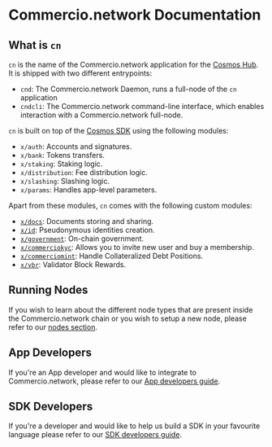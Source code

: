 # Commercio.network Documentation



## What is `cn`
`cn` is the name of the Commercio.network application for the [Cosmos Hub](https://hub.cosmos.network/). It is shipped
with two different entrypoints: 

* `cnd`: The Commercio.network Daemon, runs a full-node of the `cn` application
* `cndcli`: The Commercio.network command-line interface, which enables interaction with a Commercio.network full-node.

`cn` is built on top of the [Cosmos SDK](https://github.com/cosmos/cosmos-sdk) using the following modules:

* `x/auth`: Accounts and signatures.
* `x/bank`: Tokens transfers.
* `x/staking`: Staking logic.
* `x/distribution`: Fee distribution logic.
* `x/slashing`: Slashing logic.
* `x/params`: Handles app-level parameters.

Apart from these modules, `cn` comes with the following custom modules: 

* [`x/docs`](x/docs/README.md): Documents storing and sharing. 
* [`x/id`](x/id/README.md): Pseudonymous identities creation.
* [`x/government`](x/government/README.md): On-chain government. 
* [`x/commerciokyc`](x/commerciokyc/README.md): Allows you to invite new user and buy a membership. 
* [`x/commerciomint`](x/commerciomint/README.md): Handle Collateralized Debt Positions. 
* [`x/vbr`](x/vbr/README.md): Validator Block Rewards. 


## Running Nodes
If you wish to learn about the different node types that are present inside the Commercio.network chain or you 
wish to setup a new node, please refer to our [nodes section](nodes/README.md).  

## App Developers
If you're an App  developer and would like to integrate to Commercio.network, please refer to our 
[App developers guide](app_developers/README.md). 


## SDK Developers
If you're a developer and would like to help us build a SDK in your favourite language please refer to our 
[SDK developers guide](developers/README.md). 
